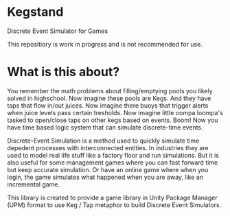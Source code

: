 # Kegstand 
Discrete Event Simulator for Games

This repositiory is work in progress and is not recommended for use.

# What is this about?
You remember the math problems about filling/emptying pools you likely solved in highschool. Now imagine these pools are Kegs. And they have taps that flow in/out juices. Now imagine there buoys that trigger alerts when juice levels pass certain tresholds. Now imagine little oompa loompa's tasked to open/close taps on other kegs based on events. Boom! Now you have time based logic system that can simulate discrete-time events.

Discrete-Event Simulation is a method used to quickly simulate time depedent processes with interconnected entities. In industries they are used to model real life stuff like a factory floor and run simulations. But it is also useful for some management games where you can fast forward time but keep accurate simulation. Or have an online game where when you login, the game simulates what happened when you are away, like an incremental game.

This library is created to provide a game library in Unity Package Manager (UPM) format to use Keg / Tap metaphor to build Discrete Event Simulators.
